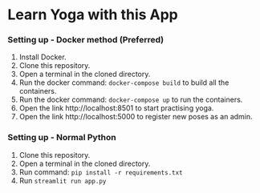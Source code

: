 # Learn Yoga with this App

### Setting up - Docker method (Preferred)

1) Install Docker.
2) Clone this repository.
3) Open a terminal in the cloned directory.
4) Run the docker command: ```docker-compose build``` to build all the containers.
5) Run the docker command: ```docker-compose up``` to run the containers.
6) Open the link http://localhost:8501 to start practising yoga.
7) Open the link http://localhost:5000 to register new poses as an admin.

### Setting up - Normal Python

1) Clone this repository.
2) Open a terminal in the cloned directory.
3) Run command: ```pip install -r requirements.txt```
4) Run ```streamlit run app.py```
